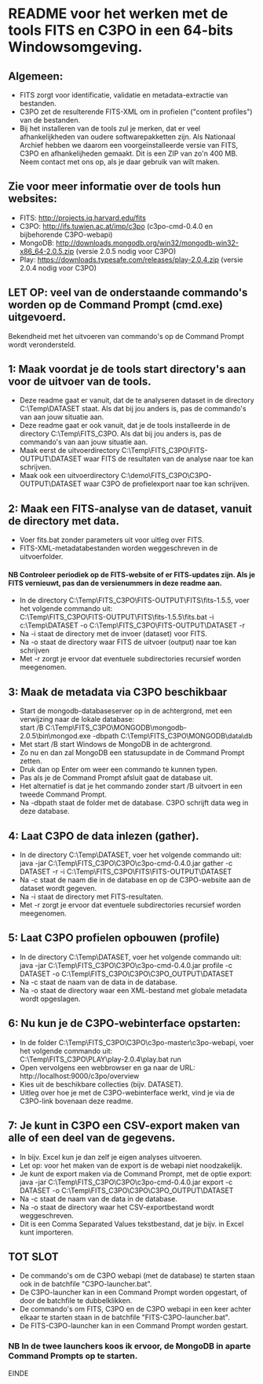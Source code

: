 # README voor het werken met de tools FITS en C3PO in een 64-bits Windowsomgeving.

## Algemeen: 
- FITS zorgt voor identificatie, validatie en metadata-extractie van bestanden.
- C3PO zet de resulterende FITS-XML om in profielen ("content profiles") van de bestanden.
- Bij het installeren van de tools zul je merken, dat er veel afhankelijkheden van oudere softwarepakketten zijn. Als Nationaal Archief hebben we daarom een voorgeïnstalleerde versie van FITS, C3PO en afhankelijheden gemaakt. Dit is een ZIP van zo'n 400 MB. Neem contact met ons op, als je daar gebruik van wilt maken.

## Zie voor meer informatie over de tools hun websites:
- FITS: http://projects.iq.harvard.edu/fits
- C3PO: http://ifs.tuwien.ac.at/imp/c3po (c3po-cmd-0.4.0 en bijbehorende C3PO-webapi)
- MongoDB: http://downloads.mongodb.org/win32/mongodb-win32-x86_64-2.0.5.zip (versie 2.0.5 nodig voor C3PO)
- Play: https://downloads.typesafe.com/releases/play-2.0.4.zip (versie 2.0.4 nodig voor C3PO) 

## LET OP: veel van de onderstaande commando's worden op de Command Prompt (cmd.exe) uitgevoerd.
Bekendheid met het uitvoeren van commando's op de Command Prompt wordt verondersteld.

## 1: Maak voordat je de tools start directory's aan voor de uitvoer van de tools.
- Deze readme gaat er vanuit, dat de te analyseren dataset in de directory C:\Temp\DATASET staat. Als dat bij jou anders is, pas de commando's van aan jouw situatie aan.
- Deze readme gaat er ook vanuit, dat je de tools installeerde in de directory C:\Temp\FITS_C3PO. Als dat bij jou anders is, pas de commando's van aan jouw situatie aan.
- Maak eerst de uitvoerdirectory C:\Temp\FITS_C3PO\FITS-OUTPUT\DATASET waar FITS de resultaten van de analyse naar toe kan schrijven. 
- Maak ook een uitvoerdirectory C:\demo\FITS_C3PO\C3PO-OUTPUT\DATASET waar C3PO de profielexport naar toe kan schrijven.

## 2: Maak een FITS-analyse van de dataset, vanuit de directory met data.
- Voer fits.bat zonder parameters uit voor uitleg over FITS.
- FITS-XML-metadatabestanden worden weggeschreven in de uitvoerfolder.
#### NB Controleer periodiek op de FITS-website of er FITS-updates zijn. Als je FITS vernieuwt, pas dan de versienummers in deze readme aan.

- In de directory C:\Temp\FITS_C3PO\FITS-OUTPUT\FITS\fits-1.5.5, voer het volgende commando uit: <br/>
C:\Temp\FITS_C3PO\FITS-OUTPUT\FITS\fits-1.5.5\fits.bat -i c:\Temp\DATASET -o C:\Temp\FITS_C3PO\FITS-OUTPUT\DATASET -r
- Na -i staat de directory met de invoer (dataset) voor FITS.
- Na -o staat de directory waar FITS de uitvoer (output) naar toe kan schrijven
- Met -r zorgt je ervoor dat eventuele subdirectories recursief worden meegenomen.

## 3: Maak de metadata via C3PO beschikbaar
- Start de mongodb-databaseserver op in de achtergrond, met een verwijzing naar de lokale database: <br/>
start /B C:\Temp\FITS_C3PO\MONGODB\mongodb-2.0.5\bin\mongod.exe -dbpath C:\Temp\FITS_C3PO\MONGODB\data\db
- Met start /B start Windows de MongoDB in de achtergrond.
- Zo nu en dan zal MongoDB een statusupdate in de Command Prompt zetten.
- Druk dan op Enter om weer een commando te kunnen typen.
- Pas als je de Command Prompt afsluit gaat de database uit.
- Het alternatief is dat je het commando zonder start /B uitvoert in een tweede Command Prompt.
- Na -dbpath staat de folder met de database. C3PO schrijft data weg in deze database.

## 4: Laat C3PO de data inlezen (gather).
- In de directory C:\Temp\DATASET, voer het volgende commando uit: <br/>
java -jar C:\Temp\FITS_C3PO\C3PO\c3po-cmd-0.4.0.jar gather -c DATASET -r -i C:\Temp\FITS_C3PO\FITS\FITS-OUTPUT\DATASET
- Na -c staat de naam die in de database en op de C3PO-website aan de dataset wordt gegeven.
- Na -i staat de directory met FITS-resultaten.
- Met -r zorgt je ervoor dat eventuele subdirectories recursief worden meegenomen.

## 5: Laat C3PO profielen opbouwen (profile)
- In de directory C:\Temp\DATASET, voer het volgende commando uit: <br/>
java -jar C:\Temp\FITS_C3PO\C3PO\c3po-cmd-0.4.0.jar profile -c DATASET -o C:\Temp\FITS_C3PO\C3PO\C3PO_OUTPUT\DATASET
- Na -c staat de naam van de data in de database.
- Na -o staat de directory waar een XML-bestand met globale metadata wordt opgeslagen.

## 6: Nu kun je de C3PO-webinterface opstarten:
- In de folder C:\Temp\FITS_C3PO\C3PO\c3po-master\c3po-webapi, voer het volgende commando uit: <br/>
C:\Temp\FITS_C3PO\PLAY\play-2.0.4\play.bat run
- Open vervolgens een webbrowser en ga naar de URL: <br/>
http://localhost:9000/c3po/overview
- Kies uit de beschikbare collecties (bijv. DATASET).
- Uitleg over hoe je met de C3PO-webinterface werkt, vind je via de C3PO-link bovenaan deze readme.

## 7: Je kunt in C3PO een CSV-export maken van alle of een deel van de gegevens.
- In bijv. Excel kun je dan zelf je eigen analyses uitvoeren.
- Let op: voor het maken van de export is de webapi niet noodzakelijk.
- Je kunt de export maken via de Command Prompt, met de optie export: <br/>
java -jar C:\Temp\FITS_C3PO\C3PO\c3po-cmd-0.4.0.jar export -c DATASET -o C:\Temp\FITS_C3PO\C3PO\C3PO_OUTPUT\DATASET
- Na -c staat de naam van de data in de database.
- Na -o staat de directory waar het CSV-exportbestand wordt weggeschreven.
- Dit is een Comma Separated Values tekstbestand, dat je bijv. in Excel kunt importeren.

## TOT SLOT
- De commando's om de C3PO webapi (met de database) te starten staan ook in de batchfile "C3PO-launcher.bat".
- De C3PO-launcher kan in een Command Prompt worden opgestart, of door de batchfile te dubbelklikken.
- De commando's om FITS, C3PO en de C3PO webapi in een keer achter elkaar te starten staan in de batchfile "FITS-C3PO-launcher.bat".
- De FITS-C3PO-launcher kan in een Command Prompt worden gestart.
### NB In de twee launchers koos ik ervoor, de MongoDB in aparte Command Prompts op te starten.

EINDE
